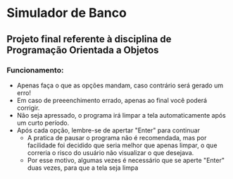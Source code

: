 # Simulador de Banco

## Projeto final referente à disciplina de Programação Orientada a Objetos

### Funcionamento:

* Apenas faça o que as opções mandam, caso contrário será gerado um erro!
* Em caso de preeenchimento errado, apenas ao final você poderá corrigir.
* Não seja apressado, o programa irá limpar a tela automaticamente após um curto período.
* Após cada opção, lembre-se de apertar "Enter" para continuar
    * A pratica de pausar o programa não é recomendada, mas por facilidade foi decidido que seria melhor que apenas limpar, o que correria o risco do usuário não visualizar o que desejava.
    * Por esse motivo, algumas vezes é necessário que se aperte "Enter" duas vezes, para que a tela seja limpa